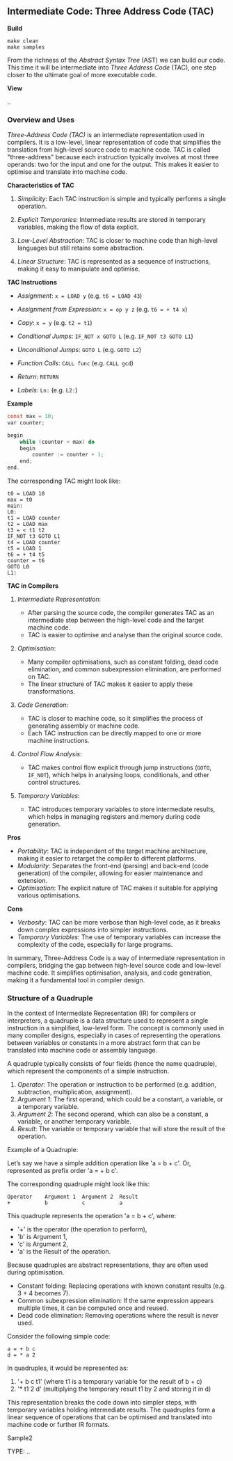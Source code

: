 
## Intermediate Code: Three Address Code (TAC)

__Build__

```shell
make clean
make samples
```

From the richness of the *Abstract Syntax Tree* (AST) we can build our code. This time it
will be intermediate into *Three Address Code* (TAC), one step closer to the ultimate goal of
more executable code.

__View__

..

### Overview and Uses

*Three-Address Code (TAC)* is an intermediate representation used in compilers. It is a low-level,
linear representation of code that simplifies the translation from high-level source code to
machine code. TAC is called "three-address" because each instruction typically involves at most
three operands: two for the input and one for the output. This makes it easier to optimise and
translate into machine code.


__Characteristics of TAC__

1. *Simplicity*: Each TAC instruction is simple and typically performs a single operation.

2. *Explicit Temporaries*: Intermediate results are stored in temporary variables, making the flow of data explicit.

3. *Low-Level Abstraction*: TAC is closer to machine code than high-level languages but still retains some abstraction.

4. *Linear Structure*: TAC is represented as a sequence of instructions, making it easy to manipulate and optimise.


__TAC Instructions__

- *Assignment*: `x = LOAD y` (e.g. `t6 = LOAD 43`)

- *Assignment from Expression*: `x = op y z` (e.g. `t6 = + t4 x`)

- *Copy*: `x = y` (e.g. `t2 = t1`)

- *Conditional Jumps*: `IF_NOT x GOTO L` (e.g. `IF_NOT t3 GOTO L1`)

- *Unconditional Jumps*: `GOTO L` (e.g. `GOTO L2`)

- *Function Calls*: `CALL func` (e.g. `CALL gcd`)

- *Return*: `RETURN`

- *Labels*: `Ln:` (e.g. `L2:`)



__Example__

```c
const max = 10;
var counter;

begin
    while (counter < max) do
    begin
        counter := counter + 1;
    end;
end.
```

The corresponding TAC might look like:

```tac
t0 = LOAD 10
max = t0
main:
L0:
t1 = LOAD counter
t2 = LOAD max
t3 = < t1 t2
IF_NOT t3 GOTO L1
t4 = LOAD counter
t5 = LOAD 1
t6 = + t4 t5
counter = t6
GOTO L0
L1:
```

__TAC in Compilers__

1. *Intermediate Representation*:
   - After parsing the source code, the compiler generates TAC as an intermediate step between the
     high-level code and the target machine code.
   - TAC is easier to optimise and analyse than the original source code.

2. *Optimisation*:
   - Many compiler optimisations, such as constant folding, dead code elimination, and common
     subexpression elimination, are performed on TAC.
   - The linear structure of TAC makes it easier to apply these transformations.

3. *Code Generation*:
   - TAC is closer to machine code, so it simplifies the process of generating assembly or machine code.
   - Each TAC instruction can be directly mapped to one or more machine instructions.

4. *Control Flow Analysis*:
   - TAC makes control flow explicit through jump instructions (`GOTO`, `IF_NOT`), which helps in
     analysing loops, conditionals, and other control structures.

5. *Temporary Variables*:
   - TAC introduces temporary variables to store intermediate results, which helps in managing registers
     and memory during code generation.


__Pros__

- *Portability*: TAC is independent of the target machine architecture, making it easier to retarget the
  compiler to different platforms.
- *Modularity*: Separates the front-end (parsing) and back-end (code generation) of the compiler, allowing
  for easier maintenance and extension.
- *Optimisation*: The explicit nature of TAC makes it suitable for applying various optimisations.


__Cons__

- *Verbosity*: TAC can be more verbose than high-level code, as it breaks down complex expressions into simpler instructions.
- *Temporary Variables*: The use of temporary variables can increase the complexity of the code, especially for large programs.

In summary, Three-Address Code is a way of intermediate representation in compilers, bridging the gap between
high-level source code and low-level machine code. It simplifies optimisation, analysis, and code generation,
making it a fundamental tool in compiler design.




### Structure of a Quadruple

In the context of Intermediate Representation (IR) for compilers or interpreters, a quadruple is a data structure
used to represent a single instruction in a simplified, low-level form. The concept is commonly used in many 
compiler designs, especially in cases of representing the operations between variables or constants in a more
abstract form that can be translated into machine code or assembly language.

A quadruple typically consists of four fields (hence the name quadruple), which represent the components of a
simple instruction.
1. *Operator*: The operation or instruction to be performed (e.g. addition, subtraction, multiplication, assignment).
2. *Argument 1*: The first operand, which could be a constant, a variable, or a temporary variable.
3. *Argument 2*: The second operand, which can also be a constant, a variable, or another temporary variable.
4. *Result*: The variable or temporary variable that will store the result of the operation.

Example of a Quadruple:

Let’s say we have a simple addition operation like 'a = b + c'.
Or, represented as prefix order 'a = + b c'.

The corresponding quadruple might look like this:
```
Operator    Argument 1  Argument 2  Result
+	        b           c           a
```

This quadruple represents the operation 'a = b + c', where:
* '+' is the operator (the operation to perform),
* 'b' is Argument 1,
* 'c' is Argument 2,
* 'a' is the Result of the operation.

Because quadruples are abstract representations, they are often used during optimisation.
- Constant folding: Replacing operations with known constant results (e.g. 3 + 4 becomes 7).
- Common subexpression elimination: If the same expression appears multiple times, it can be computed once and reused.
- Dead code elimination: Removing operations where the result is never used.

Consider the following simple code:

```
a = + b c
d = * a 2
```

In quadruples, it would be represented as:
1. '+ b c t1' (where t1 is a temporary variable for the result of b + c)
2. '* t1 2 d' (multiplying the temporary result t1 by 2 and storing it in d)

This representation breaks the code down into simpler steps, with temporary variables holding
intermediate results. The quadruples form a linear sequence of operations that can be optimised
and translated into machine code or further IR formats.


Sample2

TYPE:
..
